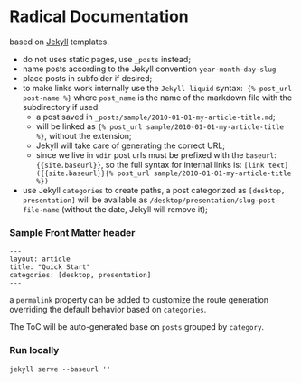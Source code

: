 # Radical Documentation

based on [Jekyll](http://jekyllrb.com) templates.

* do not uses static pages, use `_posts` instead;
* name posts according to the Jekyll convention `year-month-day-slug`
* place posts in subfolder if desired;
* to make links work internally use the `Jekyll liquid` syntax:  `{% post_url post-name %}` where `post_name` is the name of the markdown file with the subdirectory if used:
    * a post saved in `_posts/sample/2010-01-01-my-article-title.md`;
    * will be linked as `{% post_url sample/2010-01-01-my-article-title %}`, without the extension;
    * Jekyll will take care of generating the correct URL;
    * since we live in `vdir` post urls must be prefixed with the `baseurl`: `{{site.baseurl}}`, so the full syntax for internal links is: `[link text]({{site.baseurl}}{% post_url sample/2010-01-01-my-article-title %})`
 * use Jekyll `categories` to create paths, a post categorized as `[desktop, presentation]` will be available as `/desktop/presentation/slug-post-file-name` (without the date, Jekyll will remove it);

### Sample Front Matter header

```
---
layout: article
title: "Quick Start"
categories: [desktop, presentation]
---
```

a `permalink` property can be added to customize the route generation overriding the default behavior based on `categories`.

The ToC will be auto-generated base on `posts` grouped by `category`.

### Run locally

`jekyll serve --baseurl ''`